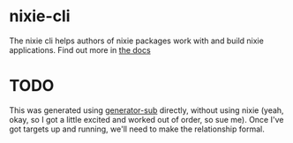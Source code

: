 # nixie-cli

The nixie cli helps authors of nixie packages work with and build nixie applications.  Find out more in [the docs](https://github.com/doug-wade/nixie/tree/master/docs)


# TODO

This was generated using [generator-sub](https://github.com/doug-wade/generator-sub) directly, without using nixie (yeah, okay, so I got a little excited and worked out of order, so sue me).  Once I've got targets up and running, we'll need to make the relationship formal.
